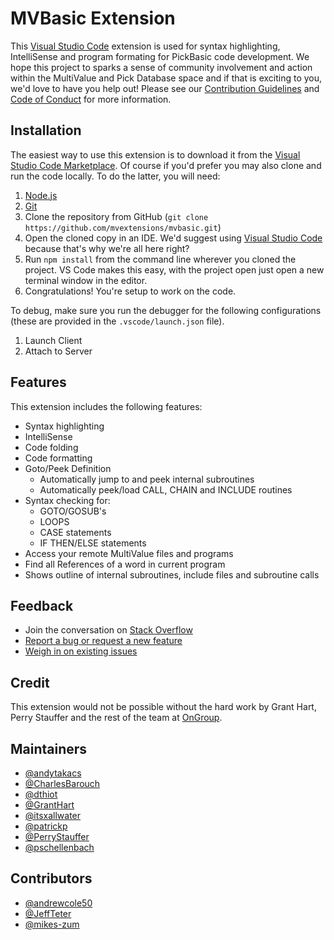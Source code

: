 # MVBasic Extension

This [Visual Studio Code][vs_code] extension is used for syntax highlighting, IntelliSense and program formating for PickBasic code development. We hope this project to sparks a sense of community involvement and action within the MultiValue and Pick Database space and if that is exciting to you, we'd love to have you help out! Please see our [Contribution Guidelines][contribution_guidelines] and [Code of Conduct][code_of_conduct] for more information.

## Installation

The easiest way to use this extension is to download it from the [Visual Studio Code Marketplace][vs_code_market]. Of course if you'd prefer you may also clone and run the code locally. To do the latter, you will need:

1. [Node.js](https://nodejs.org/en/download/)
2. [Git](https://git-scm.com/downloads)
3. Clone the repository from GitHub (`git clone https://github.com/mvextensions/mvbasic.git`)
4. Open the cloned copy in an IDE. We'd suggest using [Visual Studio Code](https://code.visualstudio.com/) because that's why we're all here right?
5. Run `npm install` from the command line wherever you cloned the project. VS Code makes this easy, with the project open just open a new terminal window in the editor.
6. Congratulations! You're setup to work on the code.

To debug, make sure you run the debugger for the following configurations (these are provided in the `.vscode/launch.json` file).

1. Launch Client
2. Attach to Server

## Features

This extension includes the following features:

* Syntax highlighting
* IntelliSense
* Code folding
* Code formatting
* Goto/Peek Definition
  * Automatically jump to and peek internal subroutines
  * Automatically peek/load CALL, CHAIN and INCLUDE routines
* Syntax checking for:
  * GOTO/GOSUB's
  * LOOPS
  * CASE statements
  * IF THEN/ELSE statements
* Access your remote MultiValue files and programs
* Find all References of a word in current program
* Shows outline of internal subroutines, include files and subroutine calls

## Feedback

* Join the conversation on [Stack Overflow](https://stackoverflow.com/tags/mvextensions)
* [Report a bug or request a new feature](https://github.com/mvextensions/.github/blob/master/CONTRIBUTING.md)
* [Weigh in on existing issues](https://github.com/mvextensions/mvbasic/issues)

## Credit

This extension would not be possible without the hard work by Grant Hart, Perry Stauffer and the rest of the team at [OnGroup][on_group].

## Maintainers

* [@andytakacs][maint_andy_takacs]
* [@CharlesBarouch][maint_charles_barouch]
* [@dthiot][maint_dick_thiot]
* [@GrantHart][maint_grant_hart]
* [@itsxallwater][maint_mike_wright]
* [@patrickp][maint_patrick_payne]
* [@PerryStauffer][maint_perry_stauffer]
* [@pschellenbach][maint_pete_schellenbach]

## Contributors

* [@andrewcole50](https://github.com/andrewcole50)
* [@JeffTeter](https://github.com/JeffTeter)
* [@mikes-zum](https://github.com/mikes-zum)

[code_of_conduct]: https://github.com/mvextensions/.github/blob/master/CODE_OF_CONDUCT.md
[contribution_guidelines]: https://github.com/mvextensions/.github/blob/master/CONTRIBUTING.md
[maint_andy_takacs]: https://github.com/orgs/mvextensions/people/andytakacs
[maint_charles_barouch]: https://github.com/orgs/mvextensions/people/CharlesBarouch
[maint_dick_thiot]: https://github.com/orgs/mvextensions/people/dthiot
[maint_grant_hart]: https://github.com/orgs/mvextensions/people/GrantHart
[maint_mike_wright]: https://github.com/orgs/mvextensions/people/itsxallwater
[maint_patrick_payne]: https://github.com/orgs/mvextensions/people/patrickp
[maint_perry_stauffer]: https://github.com/orgs/mvextensions/people/PerryStauffer
[maint_pete_schellenbach]: https://github.com/orgs/mvextensions/people/pschellenbach
[on_group]: http://www.ongroup.com
[vs_code]: https://code.visualstudio.com/
[vs_code_market]: https://marketplace.visualstudio.com/vscode
